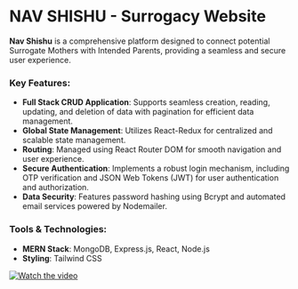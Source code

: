 # NAV SHISHU - Surrogacy Website

**Nav Shishu** is a comprehensive platform designed to connect potential Surrogate Mothers with Intended Parents, providing a seamless and secure user experience.

### Key Features:
- **Full Stack CRUD Application**: Supports seamless creation, reading, updating, and deletion of data with pagination for efficient data management.
- **Global State Management**: Utilizes React-Redux for centralized and scalable state management.
- **Routing**: Managed using React Router DOM for smooth navigation and user experience.
- **Secure Authentication**: Implements a robust login mechanism, including OTP verification and JSON Web Tokens (JWT) for user authentication and authorization.
- **Data Security**: Features password hashing using Bcrypt and automated email services powered by Nodemailer.

### Tools & Technologies:
- **MERN Stack**: MongoDB, Express.js, React, Node.js
- **Styling**: Tailwind CSS

[![Watch the video](https://img.youtube.com/vi/haiCGXsQLoE/maxresdefault.jpg)](https://youtu.be/haiCGXsQLoE?si=kdDKAAFtAdONxI19)

